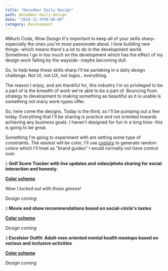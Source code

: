 ```yaml
---
title: "December Daily Design"
path: december-daily-design
date: "2019-12-3T09:00:00"
category: Development
---
```


#Much Code, Wow Design
It's important to keep all of your skills sharp- especially the ones you're most passionate about. I love building new things- which means there's a lot to do in the development world. Sometimes I go in too much on the development which has the effect of my design work falling by the wayside- maybe becoming dull.

So, to help keep these skills sharp I'll be partaking in a daily design challenge. Not UI, not UX, not logos.. everything.

The reason I enjoy, and am thankful for, this industry I'm so privileged to be a part of is the breadth of work we're able to be a part of. Bouncing from strategy to development to making something as beautiful as it is usable is something not many work-types offer.

So, here come the designs. Today is the third, so I'll be pumping out a few today. Everything that I'll be sharing is practice and not oriented towards achieving any business goals. I haven't designed for fun in a long time- this is going to be great.

Something I'm going to experiment with are setting some type of constraints. The easiest will be color, I'll use [coolors](https://coolors.co/) to generate random colors which I'll treat as "brand guides" I would normally not have control over.



`1`
**Golf Score Tracker with live updates and video/photo sharing for social interaction and honesty.**

**[Color scheme](https://coolors.co/4e0250-801a86-645986-8fe388-58bc82)**

*Wow I lucked out with those greens!*

*Design coming*

`2`
**Movie and show recommendations based on social-circle's tastes**

**[Color scheme](https://coolors.co/8895b3-8e94f2-9fa0ff-bbadff-dab6fc)**

*Design coming*

`3`
**Excelsior Outfit: Adult-men oriented mental health meetups based on various and inclusive activities**

**[Color scheme](https://coolors.co/08415c-cc2936-6b818c-f1bf98-eee5e9)**

*Design coming*
